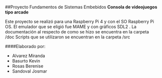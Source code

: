 ##Proyecto Fundamentos de Sistemas Embebidos 
**Consola de videojuegos tipo arcade**

Este proyecto se realizó para una Raspberry Pi 4 y con el SO Raspberry Pi OS.
El emulador que se eligió fue MAME y con gráficos SDL2 .
La documentación al respecto de como se hizo se encuentra en la carpeta /doc
Scripts que se utilizaron se encuentran en la carpeta /src

####Elaborado por:

- Alvarez Miranda
- Basurto Kevin
- Rosas Berenise
- Sandoval Josmar


